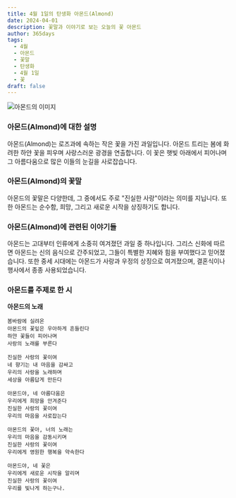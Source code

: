 ```yaml
---
title: 4월 1일의 탄생화 아몬드(Almond)
date: 2024-04-01
description: 꽃말과 이야기로 보는 오늘의 꽃 아몬드
author: 365days
tags:
  - 4월
  - 아몬드
  - 꽃말
  - 탄생화
  - 4월 1일
  - 꽃
draft: false
---
```


![아몬드의 이미지](https://cdn.pixabay.com/photo/2016/02/01/15/15/almond-blossom-1173735_1280.jpg#center)


### 아몬드(Almond)에 대한 설명

아몬드(Almond)는 로즈과에 속하는 작은 꽃을 가진 과일입니다. 아몬드 트리는 봄에 화려한 하얀 꽃을 피우며 사랑스러운 광경을 연출합니다. 이 꽃은 햇빛 아래에서 피어나며 그 아름다움으로 많은 이들의 눈길을 사로잡습니다.

### 아몬드(Almond)의 꽃말

아몬드의 꽃말은 다양한데, 그 중에서도 주로 "진실한 사랑"이라는 의미를 지닙니다. 또한 아몬드는 순수함, 희망, 그리고 새로운 시작을 상징하기도 합니다.

### 아몬드(Almond)에 관련된 이야기들

아몬드는 고대부터 인류에게 소중히 여겨졌던 과일 중 하나입니다. 그리스 신화에 따르면 아몬드는 신의 음식으로 간주되었고, 그들이 특별한 지혜와 힘을 부여했다고 믿어졌습니다. 또한 중세 시대에는 아몬드가 사랑과 우정의 상징으로 여겨졌으며, 결혼식이나 행사에서 종종 사용되었습니다.

### 아몬드를 주제로 한 시

**아몬드의 노래**

	봄바람에 실려온  
	아몬드의 꽃잎은 우아하게 흔들린다  
	하얀 꽃들이 피어나며  
	사랑의 노래를 부른다  
	
	진실한 사랑의 꽃이여  
	네 향기는 내 마음을 감싸고  
	우리의 사랑을 노래하며  
	세상을 아름답게 만든다  
	
	아몬드야, 네 아름다움은  
	우리에게 희망을 안겨준다  
	진실한 사랑의 꽃이여  
	우리의 마음을 사로잡는다  
	
	아몬드의 꽃아, 너의 노래는  
	우리의 마음을 감동시키며  
	진실한 사랑의 꽃이여  
	우리에게 영원한 행복을 약속한다  
	
	아몬드야, 네 꽃은  
	우리에게 새로운 시작을 알리며  
	진실한 사랑의 꽃이여  
	우리를 빛나게 하는구나.